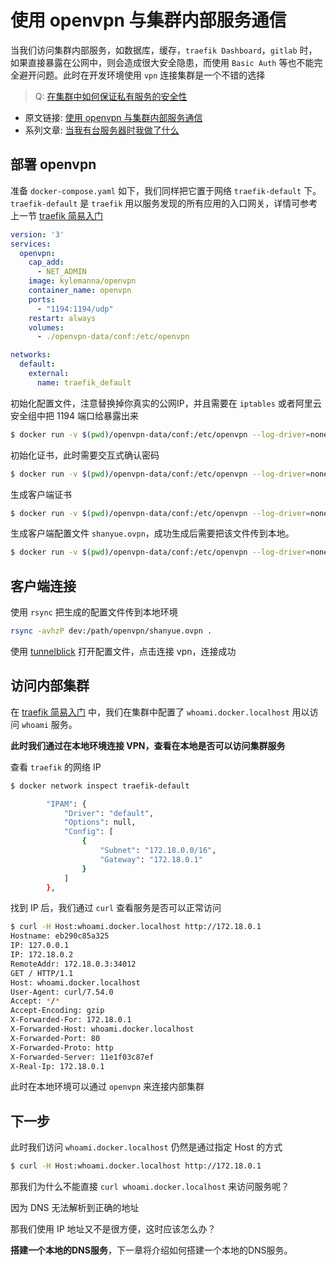 # 使用 openvpn 与集群内部服务通信

当我们访问集群内部服务，如数据库，缓存，`traefik Dashboard`，`gitlab` 时，如果直接暴露在公网中，则会造成很大安全隐患，而使用 `Basic Auth` 等也不能完全避开问题。此时在开发环境使用 `vpn` 连接集群是一个不错的选择

> Q: [在集群中如何保证私有服务的安全性](https://github.com/shfshanyue/Daily-Question/issues/125)

<!--more-->

+ 原文链接: [使用 openvpn 与集群内部服务通信](https://github.com/shfshanyue/op-note/blob/master/openvpn.md)
+ 系列文章: [当我有台服务器时我做了什么](https://github.com/shfshanyue/op-note)

## 部署 openvpn

准备 `docker-compose.yaml` 如下，我们同样把它置于网络 `traefik-default` 下。`traefik-default` 是 `traefik` 用以服务发现的所有应用的入口网关，详情可参考上一节 [traefik 简易入门](https://github.com/shfshanyue/op-note/blob/master/traefik.md)

``` yaml
version: '3'
services:
  openvpn:
    cap_add:
      - NET_ADMIN
    image: kylemanna/openvpn
    container_name: openvpn
    ports:
      - "1194:1194/udp"
    restart: always
    volumes:
      - ./openvpn-data/conf:/etc/openvpn

networks:
  default:
    external:
      name: traefik_default
```

初始化配置文件，注意替换掉你真实的公网IP，并且需要在 `iptables` 或者阿里云安全组中把 1194 端口给暴露出来

``` bash
$ docker run -v $(pwd)/openvpn-data/conf:/etc/openvpn --log-driver=none --rm kylemanna/openvpn ovpn_genconfig -u udp://<IP>
```

初始化证书，此时需要交互式确认密码

``` bash
$ docker run -v $(pwd)/openvpn-data/conf:/etc/openvpn --log-driver=none --rm -it kylemanna/openvpn ovpn_initpki
```

生成客户端证书

``` bash
$ docker run -v $(pwd)/openvpn-data/conf:/etc/openvpn --log-driver=none --rm -it kylemanna/openvpn easyrsa build-client-full shanyue nopass
```

生成客户端配置文件 `shanyue.ovpn`，成功生成后需要把该文件传到本地。

``` bash
$ docker run -v $(pwd)/openvpn-data/conf:/etc/openvpn --log-driver=none --rm kylemanna/openvpn ovpn_getclient shanyue > shanyue.ovpn
```

## 客户端连接

使用 `rsync` 把生成的配置文件传到本地环境

``` bash
rsync -avhzP dev:/path/openvpn/shanyue.ovpn .
```

使用 [tunnelblick](https://tunnelblick.net/) 打开配置文件，点击连接 vpn，连接成功

## 访问内部集群

在 [traefik 简易入门](https://github.com/shfshanyue/op-note/blob/master/traefik.md) 中，我们在集群中配置了 `whoami.docker.localhost` 用以访问 `whoami` 服务。

**此时我们通过在本地环境连接 VPN，查看在本地是否可以访问集群服务**

查看 `traefik` 的网络 IP

``` bash
$ docker network inspect traefik-default

        "IPAM": {
            "Driver": "default",
            "Options": null,
            "Config": [
                {
                    "Subnet": "172.18.0.0/16",
                    "Gateway": "172.18.0.1"
                }
            ]
        },
```

找到 IP 后，我们通过 `curl` 查看服务是否可以正常访问

``` bash
$ curl -H Host:whoami.docker.localhost http://172.18.0.1
Hostname: eb290c85a325
IP: 127.0.0.1
IP: 172.18.0.2
RemoteAddr: 172.18.0.3:34012
GET / HTTP/1.1
Host: whoami.docker.localhost
User-Agent: curl/7.54.0
Accept: */*
Accept-Encoding: gzip
X-Forwarded-For: 172.18.0.1
X-Forwarded-Host: whoami.docker.localhost
X-Forwarded-Port: 80
X-Forwarded-Proto: http
X-Forwarded-Server: 11e1f03c87ef
X-Real-Ip: 172.18.0.1
```

此时在本地环境可以通过 `openvpn` 来连接内部集群

## 下一步

此时我们访问 `whoami.docker.localhost` 仍然是通过指定 Host 的方式

``` bash
$ curl -H Host:whoami.docker.localhost http://172.18.0.1
```

那我们为什么不能直接 `curl whoami.docker.localhost` 来访问服务呢？

因为 DNS 无法解析到正确的地址

那我们使用 IP 地址又不是很方便，这时应该怎么办？

**搭建一个本地的DNS服务**，下一章将介绍如何搭建一个本地的DNS服务。
